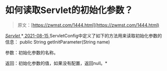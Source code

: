 <!--yml
category: 未分类
date: 0001-01-01 00:00:00
-->

# 如何读取Servlet的初始化参数？

> 原文：[https://zwmst.com/1444.html](https://zwmst.com/1444.html)

   [ *Servlet* ](https://zwmst.com/servlet)*[ <time datetime="2021-08-15T11:32:51+08:00"> 2021-08-15 </time> ](https://zwmst.com/1444.html)  ServletConfig中定义了如下的方法用来读取初始化参数的信息： public String getInitParameter(String name)

参数：初始化参数的名称。

返回：初始化参数的值，如果没有配置，返回null。*